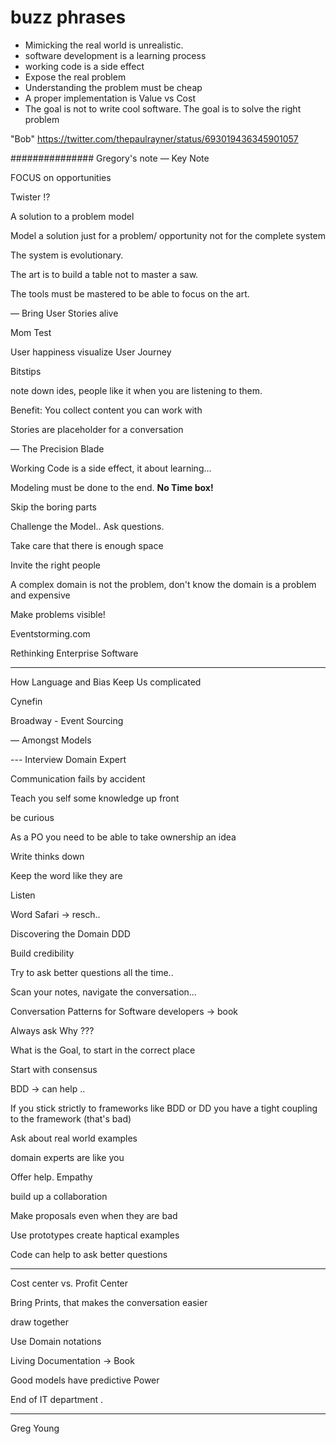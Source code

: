 # buzz phrases


- Mimicking the real world is unrealistic.
- software development is a learning process
- working code is a side effect
- Expose the real problem
- Understanding the problem must be cheap
- A proper implementation is Value vs Cost
- The goal is not to write cool software. The goal is to solve the right problem


"Bob"
https://twitter.com/thepaulrayner/status/693019436345901057


############### Gregory's note
— Key Note

FOCUS on opportunities

Twister !?


A solution to a problem model

Model a solution just for a problem/ opportunity not for the complete system

The system is evolutionary.

The art is to build a table not to master a saw.

The tools must be mastered to be able to focus on the art.


— Bring User Stories alive

Mom Test


User happiness visualize User Journey


Bitstips

note down ides, people like it when you are listening to them.

Benefit: You collect content you can work with

Stories are placeholder for a conversation

— The Precision Blade

Working Code is a side effect, it about learning...

Modeling must be done to the end. **No Time box!**

Skip the boring parts

Challenge the Model.. Ask questions.


Take care that there is enough space

Invite the right people

A complex domain is not the problem, don't know the domain is a problem and expensive


Make problems visible!


Eventstorming.com


Rethinking Enterprise Software

----

How Language and Bias Keep Us complicated


Cynefin


Broadway - Event Sourcing




— Amongst Models



--- Interview Domain Expert


Communication fails by accident

Teach you self some knowledge up front

be curious

As a PO you need to be able to take ownership an idea

Write thinks down

Keep the word like they are

Listen

Word Safari -> resch..


Discovering the Domain  DDD

Build credibility

Try to ask better questions all the time..

Scan your notes, navigate the conversation...

Conversation Patterns for Software developers -> book


Always ask Why ???



What is the Goal, to start in the correct place

Start with consensus

BDD -> can help ..

If you stick strictly to frameworks like BDD or DD you have a tight coupling to the framework (that's bad)

Ask about real world examples

domain experts are like you

Offer help. Empathy

build up a collaboration

Make proposals even when they are bad


Use prototypes create haptical examples

Code can help to ask better questions


------

Cost center vs. Profit Center


Bring Prints, that makes the conversation easier

draw together

Use Domain notations


Living Documentation -> Book


Good models have predictive Power


End of IT department .


-----

Greg Young
